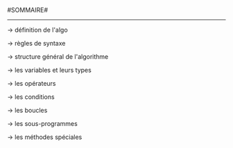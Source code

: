 #SOMMAIRE#
__________

-> définition de l'algo 

-> règles de syntaxe 

-> structure général de l'algorithme 

-> les variables et leurs types 

-> les opérateurs 

-> les conditions 

-> les boucles 

-> les sous-programmes

-> les méthodes spéciales
